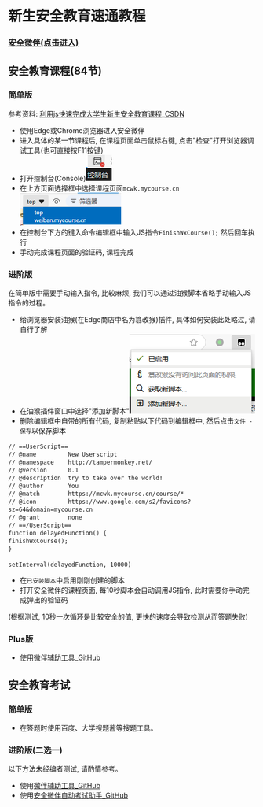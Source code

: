 # 新生安全教育速通教程
### [**安全微伴(点击进入)**](https://weiban.mycourse.cn/#/login)
## 安全教育课程(84节)
### 简单版  
  参考资料: [利用js快速完成大学生新生安全教育课程_CSDN](https://blog.csdn.net/m0_38072683/article/details/118878085)  
  * 使用Edge或Chrome浏览器进入安全微伴
  * 进入具体的某一节课程后, 在课程页面单击鼠标右键, 点击"检查"打开浏览器调试工具(也可直接按F11按键)
  * 打开控制台(Console)![console](imgs/mcwk_console.png)
  * 在上方页面选择框中选择课程页面`mcwk.mycourse.cn` ![choose_page](imgs/mcwk_choose_page.png)
  * 在控制台下方的键入命令编辑框中输入JS指令`FinishWxCourse();` 然后回车执行
  * 手动完成课程页面的验证码, 课程完成
### 进阶版  
  在简单版中需要手动输入指令, 比较麻烦, 我们可以通过油猴脚本省略手动输入JS指令的过程。
  * 给浏览器安装油猴(在Edge商店中名为篡改猴)插件, 具体如何安装此处略过, 请自行了解
  * 在油猴插件窗口中选择"添加新脚本"![add_new_script](imgs/mcwk_yh_add_new_script.png)
  * 删除编辑框中自带的所有代码, 复制粘贴以下代码到编辑框中, 然后点击`文件 - 保存`以保存脚本
  ```
// ==UserScript==
// @name         New Userscript
// @namespace    http://tampermonkey.net/
// @version      0.1
// @description  try to take over the world!
// @author       You
// @match        https://mcwk.mycourse.cn/course/*
// @icon         https://www.google.com/s2/favicons?sz=64&domain=mycourse.cn
// @grant        none
// ==/UserScript==
function delayedFunction() {
finishWxCourse();
}

setInterval(delayedFunction, 10000)
  ```
  * 在`已安装脚本`中启用刚刚创建的脚本
  * 打开安全微伴的课程页面, 每10秒脚本会自动调用JS指令, 此时需要你手动完成弹出的验证码

(根据测试, 10秒一次循环是比较安全的值, 更快的速度会导致检测从而答题失败)
### Plus版
 * 使用[微伴辅助工具_GitHub](https://github.com/Coaixy/weiban-tool)

## 安全教育考试
### 简单版
 * 在答题时使用百度、大学搜题酱等搜题工具。
### 进阶版(二选一)  
以下方法未经编者测试, 请酌情参考。
 * 使用[微伴辅助工具_GitHub](https://github.com/Coaixy/weiban-tool)
 * 使用[安全微伴自动考试助手_GitHub](https://github.com/kmoonn/Weiban-Tool)